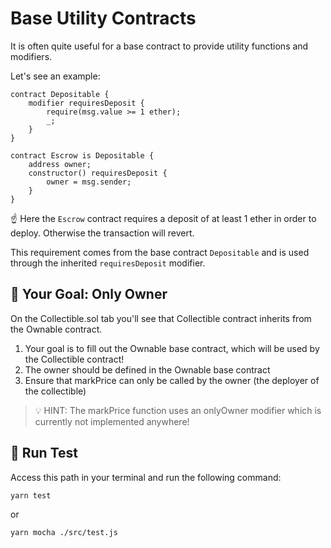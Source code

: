 # Base Utility Contracts

It is often quite useful for a base contract to provide utility functions and modifiers.

Let's see an example:

```solidity
contract Depositable {
    modifier requiresDeposit {
        require(msg.value >= 1 ether);
        _;
    }
}

contract Escrow is Depositable {
    address owner;
    constructor() requiresDeposit {
        owner = msg.sender;
    }
}
```

☝️ Here the `Escrow` contract requires a deposit of at least 1 ether in order to deploy. Otherwise the transaction will revert.

This requirement comes from the base contract `Depositable` and is used through the inherited `requiresDeposit` modifier.

## 🏁 Your Goal: Only Owner

On the Collectible.sol tab you'll see that Collectible contract inherits from the Ownable contract.

1. Your goal is to fill out the Ownable base contract, which will be used by the Collectible contract!
2. The owner should be defined in the Ownable base contract
3. Ensure that markPrice can only be called by the owner (the deployer of the collectible)

> 💡 HINT: The markPrice function uses an onlyOwner modifier which is currently not implemented anywhere!

## 🧪 Run Test

Access this path in your terminal and run the following command:

```bash
yarn test
```

or

```bash
yarn mocha ./src/test.js
```
